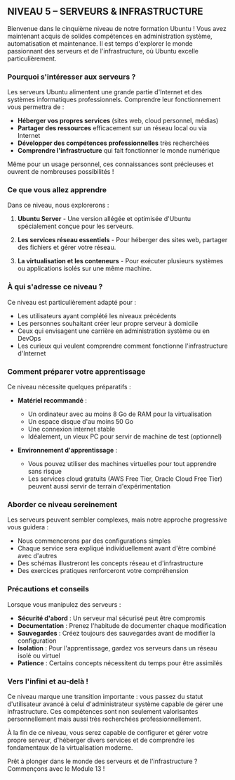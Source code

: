 ## NIVEAU 5 – SERVEURS & INFRASTRUCTURE

Bienvenue dans le cinquième niveau de notre formation Ubuntu ! Vous avez maintenant acquis de solides compétences en administration système, automatisation et maintenance. Il est temps d'explorer le monde passionnant des serveurs et de l'infrastructure, où Ubuntu excelle particulièrement.

### Pourquoi s'intéresser aux serveurs ?

Les serveurs Ubuntu alimentent une grande partie d'Internet et des systèmes informatiques professionnels. Comprendre leur fonctionnement vous permettra de :
- **Héberger vos propres services** (sites web, cloud personnel, médias)
- **Partager des ressources** efficacement sur un réseau local ou via Internet
- **Développer des compétences professionnelles** très recherchées
- **Comprendre l'infrastructure** qui fait fonctionner le monde numérique

Même pour un usage personnel, ces connaissances sont précieuses et ouvrent de nombreuses possibilités !

### Ce que vous allez apprendre

Dans ce niveau, nous explorerons :

1. **Ubuntu Server** - Une version allégée et optimisée d'Ubuntu spécialement conçue pour les serveurs.

2. **Les services réseau essentiels** - Pour héberger des sites web, partager des fichiers et gérer votre réseau.

3. **La virtualisation et les conteneurs** - Pour exécuter plusieurs systèmes ou applications isolés sur une même machine.

### À qui s'adresse ce niveau ?

Ce niveau est particulièrement adapté pour :
- Les utilisateurs ayant complété les niveaux précédents
- Les personnes souhaitant créer leur propre serveur à domicile
- Ceux qui envisagent une carrière en administration système ou en DevOps
- Les curieux qui veulent comprendre comment fonctionne l'infrastructure d'Internet

### Comment préparer votre apprentissage

Ce niveau nécessite quelques préparatifs :

- **Matériel recommandé** :
  - Un ordinateur avec au moins 8 Go de RAM pour la virtualisation
  - Un espace disque d'au moins 50 Go
  - Une connexion internet stable
  - Idéalement, un vieux PC pour servir de machine de test (optionnel)

- **Environnement d'apprentissage** :
  - Vous pouvez utiliser des machines virtuelles pour tout apprendre sans risque
  - Les services cloud gratuits (AWS Free Tier, Oracle Cloud Free Tier) peuvent aussi servir de terrain d'expérimentation

### Aborder ce niveau sereinement

Les serveurs peuvent sembler complexes, mais notre approche progressive vous guidera :
- Nous commencerons par des configurations simples
- Chaque service sera expliqué individuellement avant d'être combiné avec d'autres
- Des schémas illustreront les concepts réseau et d'infrastructure
- Des exercices pratiques renforceront votre compréhension

### Précautions et conseils

Lorsque vous manipulez des serveurs :
- **Sécurité d'abord** : Un serveur mal sécurisé peut être compromis
- **Documentation** : Prenez l'habitude de documenter chaque modification
- **Sauvegardes** : Créez toujours des sauvegardes avant de modifier la configuration
- **Isolation** : Pour l'apprentissage, gardez vos serveurs dans un réseau isolé ou virtuel
- **Patience** : Certains concepts nécessitent du temps pour être assimilés

### Vers l'infini et au-delà !

Ce niveau marque une transition importante : vous passez du statut d'utilisateur avancé à celui d'administrateur système capable de gérer une infrastructure. Ces compétences sont non seulement valorisantes personnellement mais aussi très recherchées professionnellement.

À la fin de ce niveau, vous serez capable de configurer et gérer votre propre serveur, d'héberger divers services et de comprendre les fondamentaux de la virtualisation moderne.

Prêt à plonger dans le monde des serveurs et de l'infrastructure ? Commençons avec le Module 13 !
